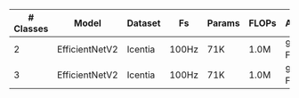 | # Classes | Model          | Dataset | Fs     | Params | FLOPs | Accuracy  | Cycles | Time | Arena | NVM  | RAM  |
| --------- | -------------- | ------- | ------ | ------ | ----- | --------- | ------ | ---- | ----- | ---- | ---- |
| 2         | EfficientNetV2 | Icentia | 100Hz  | 71K    | 1.0M  | 97.0% F1  | 5.5M   | 29ms | 31K   | 358K | 60K  |
| 3         | EfficientNetV2 | Icentia | 100Hz  | 71K    | 1.0M  | 91.0% F1  | 5.5M   | 29ms | 31K   | 358K | 60K  |
